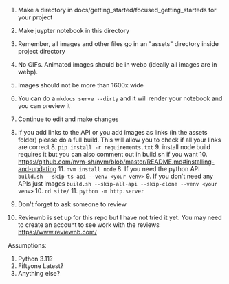 1. Make a directory in docs/getting_started/focused_getting_starteds for your project
2. Make juypter notebook in this directory
2. Remember, all images and other files go in an "assets" directory inside project directory 
3. No GIFs. Animated images should be in webp (ideally all images are in webp).
4. Images should not be more than 1600x wide
5. You can do a `mkdocs serve --dirty` and it will render your notebook and you can preview it
6. Continue to edit and make changes
7. If you add links to the API or you add images as links (in the assets folder) please do a full build. This will allow you to check if all your
links are correct
   8. `pip install -r requirements.txt`
   9. install node build requires it but you can also comment out in build.sh if you want
      10. https://github.com/nvm-sh/nvm/blob/master/README.md#installing-and-updating
      11. `nvm install node`
   8. If you need the python API `build.sh --skip-ts-api --venv <your venv>`
   9. If you don't need any APIs just images `build.sh --skip-all-api --skip-clone --venv <your venv>`
   10. `cd site/`
   11. `python -m http.server`



5. Don't forget to ask someone to review
6. Reviewnb is set up for this repo but I have not tried it yet. You may need to create an account to see work with the reviews
https://www.reviewnb.com/

Assumptions:
1. Python 3.11?
2. Fiftyone Latest?
3. Anything else?
